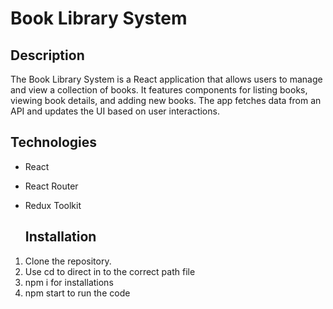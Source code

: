 # Book Library System

## Description

The Book Library System is a React application that allows users to manage and view a collection of books. It features components for listing books, viewing book details, and adding new books. The app fetches data from an API and updates the UI based on user interactions.


## Technologies

- React
- React Router
- Redux Toolkit

  ## Installation
  
1) Clone the repository.
2) Use cd to direct in to the correct path file
3) npm i for installations
4) npm start to run the code
